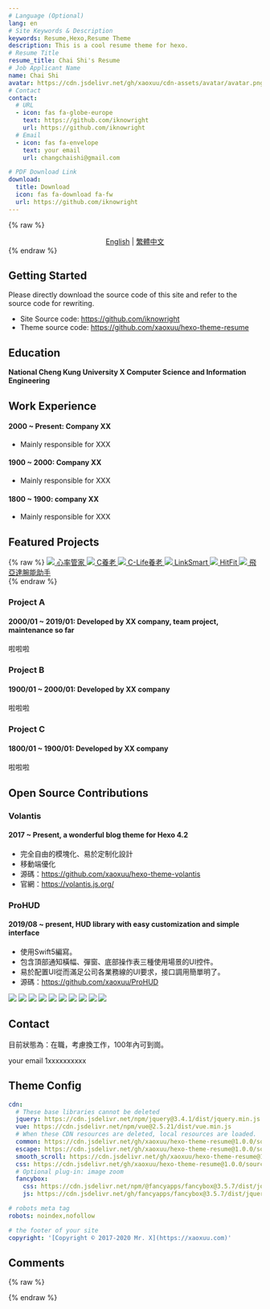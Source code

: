 ```yaml
---
# Language (Optional)
lang: en
# Site Keywords & Description
keywords: Resume,Hexo,Resume Theme
description: This is a cool resume theme for hexo.
# Resume Title
resume_title: Chai Shi's Resume
# Job Applicant Name
name: Chai Shi
avatar: https://cdn.jsdelivr.net/gh/xaoxuu/cdn-assets/avatar/avatar.png
# Contact
contact:
  # URL
  - icon: fas fa-globe-europe
    text: https://github.com/iknowright
    url: https://github.com/iknowright
  # Email
  - icon: fas fa-envelope
    text: your email
    url: changchaishi@gmail.com

# PDF Download Link
download:
  title: Download
  icon: fas fa-download fa-fw
  url: https://github.com/iknowright
---
```


{% raw %}
<center>
<a href='/'>English</a> | <a href='/zh-tw/'>繁體中文</a>
</center>
{% endraw %}


## <i class="fas fa-flag"></i> Getting Started

Please directly download the source code of this site and refer to the source code for rewriting.

- Site Source code: https://github.com/iknowright
- Theme source code: https://github.com/xaoxuu/hexo-theme-resume


## <i class="fas fa-user-graduate"></i> Education

**National Cheng Kung University X Computer Science and Information Engineering**


## <i class="fas fa-user-tie"></i> Work Experience


#### 2000 ~ Present: Company XX

- Mainly responsible for XXX

#### 1900 ~ 2000: Company XX

- Mainly responsible for XXX

#### 1800 ~ 1900: company XX

- Mainly responsible for XXX



## <i class="fas fa-award"></i> Featured Projects


{% raw %}
<btns rounded>
<a href='https://apps.apple.com/cn/app/heart-mate-pro-hrm-utility/id1463348922?ls=1'>
  <img src='https://cdn.jsdelivr.net/gh/xaoxuu/cdn-assets/proj/heartmate/icon.png'>
  心率管家
</a>
<a href='https://apps.apple.com/cn/app/c%E5%85%BB%E8%80%81/id1458315594'>
  <img src='https://cdn.jsdelivr.net/gh/xaoxuu/cdn-assets/proj/het-cyanglao/icon.png'>
  C養老
</a>
<a href='https://apps.apple.com/cn/app/c-life%E5%85%BB%E8%80%81/id1393937890'>
  <img src='https://cdn.jsdelivr.net/gh/xaoxuu/cdn-assets/proj/het-clife/icon.png'>
  C-Life養老
</a>
<a href='https://apps.apple.com/cn/app/linksmart/id1109303355'>
  <img src='https://cdn.jsdelivr.net/gh/xaoxuu/cdn-assets/proj/ht-linksmart/icon.png'>
  LinkSmart
</a>
<a href='https://apps.apple.com/cn/app/hitfit/id1207738581'>
  <img src='https://cdn.jsdelivr.net/gh/xaoxuu/cdn-assets/proj/ht-hitfit/icon.png'>
  HitFit
</a>
<a href='https://apps.apple.com/cn/app/%E8%85%95%E8%83%BD%E5%8A%A9%E6%89%8B/id1138242219'>
  <img src='https://cdn.jsdelivr.net/gh/xaoxuu/cdn-assets/proj/ht-fiyta/icon.png'>
  飛亞達腕能助手
</a>
</btns><br>
{% endraw %}


### Project A

#### 2000/01 ~ 2019/01: Developed by XX company, team project, maintenance so far

啦啦啦

### Project B

#### 1900/01 ~ 2000/01: Developed by XX company

啦啦啦

### Project C

#### 1800/01 ~ 1900/01: Developed by XX company

啦啦啦

## <i class="fab fa-github"></i> Open Source Contributions


### Volantis

#### 2017 ~ Present, a wonderful blog theme for Hexo 4.2

- 完全自由的模塊化、易於定制化設計
- 移動端優化
- 源碼：https://github.com/xaoxuu/hexo-theme-volantis
- 官網：https://volantis.js.org/

### ProHUD

#### 2019/08 ~ present, HUD library with easy customization and simple interface

- 使用Swift5編寫。
- 包含頂部通知橫幅、彈窗、底部操作表三種使用場景的UI控件。
- 易於配置UI從而滿足公司各業務線的UI要求，接口調用簡單明了。
- 源碼：https://github.com/xaoxuu/ProHUD

<fancybox>
<img src='https://cdn.jsdelivr.net/gh/xaoxuu/cdn-assets/proj/prohud/screenshot01.png'>
<img src='https://cdn.jsdelivr.net/gh/xaoxuu/cdn-assets/proj/prohud/screenshot02.png'>
<img src='https://cdn.jsdelivr.net/gh/xaoxuu/cdn-assets/proj/prohud/screenshot03.png'>
<img src='https://cdn.jsdelivr.net/gh/xaoxuu/cdn-assets/proj/prohud/screenshot04.png'>
<img src='https://cdn.jsdelivr.net/gh/xaoxuu/cdn-assets/proj/prohud/screenshot05.png'>
<img src='https://cdn.jsdelivr.net/gh/xaoxuu/cdn-assets/proj/prohud/screenshot06.png'>
<img src='https://cdn.jsdelivr.net/gh/xaoxuu/cdn-assets/proj/prohud/screenshot07.png'>
<img src='https://cdn.jsdelivr.net/gh/xaoxuu/cdn-assets/proj/prohud/screenshot08.png'>
<img src='https://cdn.jsdelivr.net/gh/xaoxuu/cdn-assets/proj/prohud/screenshot09.png'>
<img src='https://cdn.jsdelivr.net/gh/xaoxuu/cdn-assets/proj/prohud/screenshot10.png'>
</fancybox>


## <i class="fas fa-phone-alt"></i> Contact

目前狀態為：在職，考慮換工作，100年內可到崗。

<i class="fas fa-envelope fa-fw"></i> your email
<i class="fas fa-phone-alt fa-fw"></i> 1xxxxxxxxxx



## Theme Config

```yaml
cdn:
  # These base libraries cannot be deleted
  jquery: https://cdn.jsdelivr.net/npm/jquery@3.4.1/dist/jquery.min.js
  vue: https://cdn.jsdelivr.net/npm/vue@2.5.21/dist/vue.min.js
  # When these CDN resources are deleted, local resources are loaded.
  common: https://cdn.jsdelivr.net/gh/xaoxuu/hexo-theme-resume@1.0.0/source/js/common.js
  escape: https://cdn.jsdelivr.net/gh/xaoxuu/hexo-theme-resume@1.0.0/source/js/css.escape.js
  smooth_scroll: https://cdn.jsdelivr.net/gh/xaoxuu/hexo-theme-resume@1.0.0/source/js/smooth-scroll.min.js
  css: https://cdn.jsdelivr.net/gh/xaoxuu/hexo-theme-resume@1.0.0/source/css/style.min.css
  # Optional plug-in: image zoom
  fancybox:
    css: https://cdn.jsdelivr.net/npm/@fancyapps/fancybox@3.5.7/dist/jquery.fancybox.min.css
    js: https://cdn.jsdelivr.net/gh/fancyapps/fancybox@3.5.7/dist/jquery.fancybox.min.js

# robots meta tag
robots: noindex,nofollow

# the footer of your site
copyright: '[Copyright © 2017-2020 Mr. X](https://xaoxuu.com)'
```

## Comments

{% raw %}
<script src="https://utteranc.es/client.js"
        repo="xaoxuu/hexo-theme-resume"
        issue-number="17"
        theme="github-light"
        crossorigin="anonymous"
        async>
</script>
{% endraw %}
